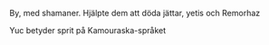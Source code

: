 By, med shamaner.  Hjälpte dem att döda jättar, yetis och Remorhaz

Yuc betyder sprit på Kamouraska-språket  